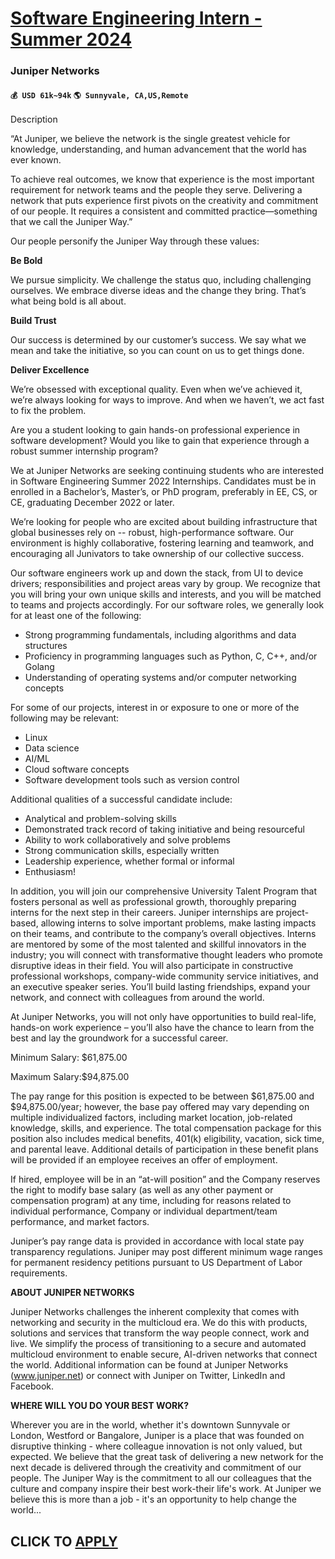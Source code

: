 # [Software Engineering Intern - Summer 2024](https://www.remotewlb.com/apply/software-engineering-intern-summer-2024-86365)  
### Juniper Networks  
#### `💰 USD 61k~94k` `🌎 Sunnyvale, CA,US,Remote`  

Description

“At Juniper, we believe the network is the single greatest vehicle for knowledge, understanding, and human advancement that the world has ever known.

To achieve real outcomes, we know that experience is the most important requirement for network teams and the people they serve. Delivering a network that puts experience first pivots on the creativity and commitment of our people. It requires a consistent and committed practice—something that we call the Juniper Way.”

Our people personify the Juniper Way through these values:

**Be Bold**

We pursue simplicity. We challenge the status quo, including challenging ourselves. We embrace diverse ideas and the change they bring. That’s what being bold is all about.

**Build Trust**

Our success is determined by our customer’s success. We say what we mean and take the initiative, so you can count on us to get things done.

**Deliver Excellence**

We’re obsessed with exceptional quality. Even when we’ve achieved it, we’re always looking for ways to improve. And when we haven’t, we act fast to fix the problem.

Are you a student looking to gain hands-on professional experience in software development? Would you like to gain that experience through a robust summer internship program?

We at Juniper Networks are seeking continuing students who are interested in Software Engineering Summer 2022 Internships. Candidates must be in enrolled in a Bachelor’s, Master’s, or PhD program, preferably in EE, CS, or CE, graduating December 2022 or later.

We’re looking for people who are excited about building infrastructure that global businesses rely on -- robust, high-performance software. Our environment is highly collaborative, fostering learning and teamwork, and encouraging all Junivators to take ownership of our collective success.

Our software engineers work up and down the stack, from UI to device drivers; responsibilities and project areas vary by group. We recognize that you will bring your own unique skills and interests, and you will be matched to teams and projects accordingly. For our software roles, we generally look for at least one of the following:

  * Strong programming fundamentals, including algorithms and data structures
  * Proficiency in programming languages such as Python, C, C++, and/or Golang
  * Understanding of operating systems and/or computer networking concepts

For some of our projects, interest in or exposure to one or more of the following may be relevant:

  * Linux
  * Data science
  * AI/ML
  * Cloud software concepts
  * Software development tools such as version control

Additional qualities of a successful candidate include:

  * Analytical and problem-solving skills
  * Demonstrated track record of taking initiative and being resourceful
  * Ability to work collaboratively and solve problems
  * Strong communication skills, especially written
  * Leadership experience, whether formal or informal
  * Enthusiasm!

In addition, you will join our comprehensive University Talent Program that fosters personal as well as professional growth, thoroughly preparing interns for the next step in their careers. Juniper internships are project-based, allowing interns to solve important problems, make lasting impacts on their teams, and contribute to the company’s overall objectives. Interns are mentored by some of the most talented and skillful innovators in the industry; you will connect with transformative thought leaders who promote disruptive ideas in their field. You will also participate in constructive professional workshops, company-wide community service initiatives, and an executive speaker series. You’ll build lasting friendships, expand your network, and connect with colleagues from around the world.

At Juniper Networks, you will not only have opportunities to build real-life, hands-on work experience – you’ll also have the chance to learn from the best and lay the groundwork for a successful career.

Minimum Salary: $61,875.00

Maximum Salary:$94,875.00

The pay range for this position is expected to be between $61,875.00 and $94,875.00/year; however, the base pay offered may vary depending on multiple individualized factors, including market location, job-related knowledge, skills, and experience. The total compensation package for this position also includes medical benefits, 401(k) eligibility, vacation, sick time, and parental leave. Additional details of participation in these benefit plans will be provided if an employee receives an offer of employment.

If hired, employee will be in an “at-will position” and the Company reserves the right to modify base salary (as well as any other payment or compensation program) at any time, including for reasons related to individual performance, Company or individual department/team performance, and market factors.

Juniper’s pay range data is provided in accordance with local state pay transparency regulations. Juniper may post different minimum wage ranges for permanent residency petitions pursuant to US Department of Labor requirements.

 **ABOUT JUNIPER NETWORKS**

Juniper Networks challenges the inherent complexity that comes with networking and security in the multicloud era. We do this with products, solutions and services that transform the way people connect, work and live. We simplify the process of transitioning to a secure and automated multicloud environment to enable secure, AI-driven networks that connect the world. Additional information can be found at Juniper Networks (www.juniper.net) or connect with Juniper on Twitter, LinkedIn and Facebook.

 **WHERE WILL YOU DO YOUR BEST WORK?**

Wherever you are in the world, whether it's downtown Sunnyvale or London, Westford or Bangalore, Juniper is a place that was founded on disruptive thinking - where colleague innovation is not only valued, but expected. We believe that the great task of delivering a new network for the next decade is delivered through the creativity and commitment of our people. The Juniper Way is the commitment to all our colleagues that the culture and company inspire their best work-their life's work. At Juniper we believe this is more than a job - it's an opportunity to help change the world...

  
## CLICK TO [APPLY](https://www.remotewlb.com/apply/software-engineering-intern-summer-2024-86365)

